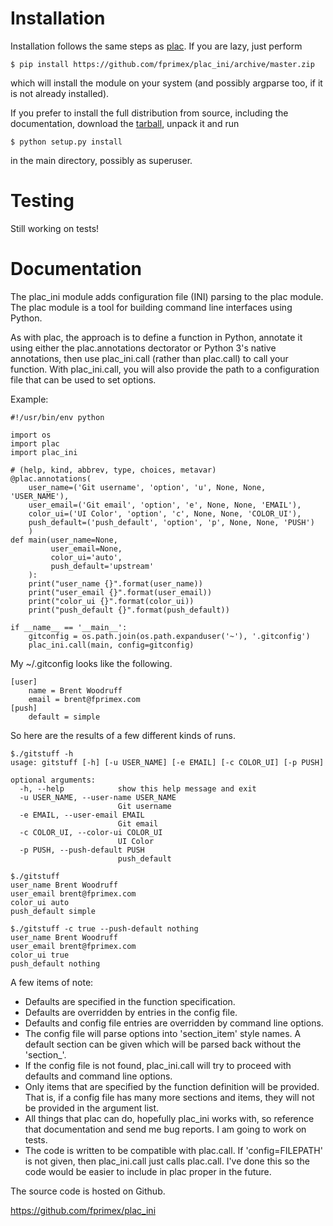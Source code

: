 # Installation

Installation follows the same steps as [plac](https://pypi.python.org/pypi/plac/). If you are lazy, just perform

```
$ pip install https://github.com/fprimex/plac_ini/archive/master.zip
```

which will install the module on your system (and possibly argparse
too, if it is not already installed). 

If you prefer to install the full distribution from source, including
the documentation, download the [tarball](https://github.com/fprimex/plac_ini/archive/master.zip), unpack it and run

```
$ python setup.py install
```

in the main directory, possibly as superuser.

# Testing

Still working on tests!

# Documentation

The plac_ini module adds configuration file (INI) parsing to the plac module.
The plac module is a tool for building command line interfaces using Python.

As with plac, the approach is to define a function in Python, annotate it using
either the plac.annotations dectorator or Python 3's native annotations, then
use plac_ini.call (rather than plac.call) to call your function. With
plac_ini.call, you will also provide the path to a configuration file that can
be used to set options.

Example:

```
#!/usr/bin/env python

import os
import plac
import plac_ini

# (help, kind, abbrev, type, choices, metavar)
@plac.annotations(
    user_name=('Git username', 'option', 'u', None, None, 'USER_NAME'),
    user_email=('Git email', 'option', 'e', None, None, 'EMAIL'),
    color_ui=('UI Color', 'option', 'c', None, None, 'COLOR_UI'),
    push_default=('push_default', 'option', 'p', None, None, 'PUSH')
    )
def main(user_name=None,
         user_email=None,
         color_ui='auto',
         push_default='upstream'
    ):
    print("user_name {}".format(user_name))
    print("user_email {}".format(user_email))
    print("color_ui {}".format(color_ui))
    print("push_default {}".format(push_default))

if __name__ == '__main__':
    gitconfig = os.path.join(os.path.expanduser('~'), '.gitconfig')
    plac_ini.call(main, config=gitconfig)
```

My ~/.gitconfig looks like the following.

```
[user]
    name = Brent Woodruff
    email = brent@fprimex.com
[push]
    default = simple
```

So here are the results of a few different kinds of runs.

```
$./gitstuff -h
usage: gitstuff [-h] [-u USER_NAME] [-e EMAIL] [-c COLOR_UI] [-p PUSH]

optional arguments:
  -h, --help            show this help message and exit
  -u USER_NAME, --user-name USER_NAME
                        Git username
  -e EMAIL, --user-email EMAIL
                        Git email
  -c COLOR_UI, --color-ui COLOR_UI
                        UI Color
  -p PUSH, --push-default PUSH
                        push_default
```

```
$./gitstuff 
user_name Brent Woodruff
user_email brent@fprimex.com
color_ui auto
push_default simple
```

```
$./gitstuff -c true --push-default nothing
user_name Brent Woodruff
user_email brent@fprimex.com
color_ui true
push_default nothing
```

A few items of note:

* Defaults are specified in the function specification.
* Defaults are overridden by entries in the config file.
* Defaults and config file entries are overridden by command line options.
* The config file will parse options into 'section_item' style names. A default section can be given which will be parsed back without the 'section_'.
* If the config file is not found, plac_ini.call will try to proceed with defaults and command line options.
* Only items that are specified by the function definition will be provided. That is, if a config file has many more sections and items, they will not be provided in the argument list.
* All things that plac can do, hopefully plac_ini works with, so reference that documentation and send me bug reports. I am going to work on tests.
* The code is written to be compatible with plac.call. If 'config=FILEPATH' is not given, then plac_ini.call just calls plac.call. I've done this so the code would be easier to include in plac proper in the future.

The source code is hosted on Github.

https://github.com/fprimex/plac_ini



